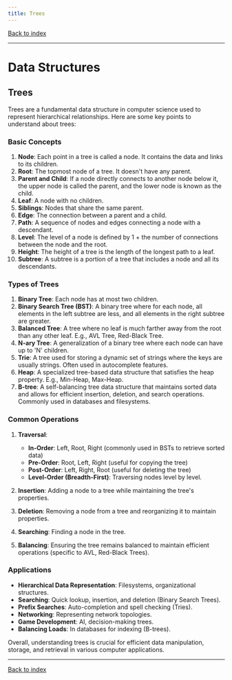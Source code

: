 ```yaml
---
title: Trees
---
```


[Back to index](index.html)

---
# Data Structures
## Trees

Trees are a fundamental data structure in computer science used to represent hierarchical relationships. Here are some key points to understand about trees:

### Basic Concepts

1. **Node**: Each point in a tree is called a node. It contains the data and links to its children.
2. **Root**: The topmost node of a tree. It doesn't have any parent.
3. **Parent and Child**: If a node directly connects to another node below it, the upper node is called the parent, and the lower node is known as the child.
4. **Leaf**: A node with no children.
5. **Siblings**: Nodes that share the same parent.
6. **Edge**: The connection between a parent and a child.
7. **Path**: A sequence of nodes and edges connecting a node with a descendant.
8. **Level**: The level of a node is defined by 1 + the number of connections between the node and the root.
9. **Height**: The height of a tree is the length of the longest path to a leaf.
10. **Subtree**: A subtree is a portion of a tree that includes a node and all its descendants.

### Types of Trees

1. **Binary Tree**: Each node has at most two children.
2. **Binary Search Tree (BST)**: A binary tree where for each node, all elements in the left subtree are less, and all elements in the right subtree are greater.
3. **Balanced Tree**: A tree where no leaf is much farther away from the root than any other leaf. E.g., AVL Tree, Red-Black Tree.
4. **N-ary Tree**: A generalization of a binary tree where each node can have up to 'N' children.
5. **Trie**: A tree used for storing a dynamic set of strings where the keys are usually strings. Often used in autocomplete features.
6. **Heap**: A specialized tree-based data structure that satisfies the heap property. E.g., Min-Heap, Max-Heap.
7. **B-tree**: A self-balancing tree data structure that maintains sorted data and allows for efficient insertion, deletion, and search operations. Commonly used in databases and filesystems.

### Common Operations

1. **Traversal**:
    - **In-Order**: Left, Root, Right (commonly used in BSTs to retrieve sorted data)
    - **Pre-Order**: Root, Left, Right (useful for copying the tree)
    - **Post-Order**: Left, Right, Root (useful for deleting the tree)
    - **Level-Order (Breadth-First)**: Traversing nodes level by level.

2. **Insertion**: Adding a node to a tree while maintaining the tree's properties.
3. **Deletion**: Removing a node from a tree and reorganizing it to maintain properties.
4. **Searching**: Finding a node in the tree.
5. **Balancing**: Ensuring the tree remains balanced to maintain efficient operations (specific to AVL, Red-Black Trees).

### Applications

- **Hierarchical Data Representation**: Filesystems, organizational structures.
- **Searching**: Quick lookup, insertion, and deletion (Binary Search Trees).
- **Prefix Searches**: Auto-completion and spell checking (Tries).
- **Networking**: Representing network topologies.
- **Game Development**: AI, decision-making trees.
- **Balancing Loads**: In databases for indexing (B-trees).

Overall, understanding trees is crucial for efficient data manipulation, storage, and retrieval in various computer applications.

---
[Back to index](index.html)
